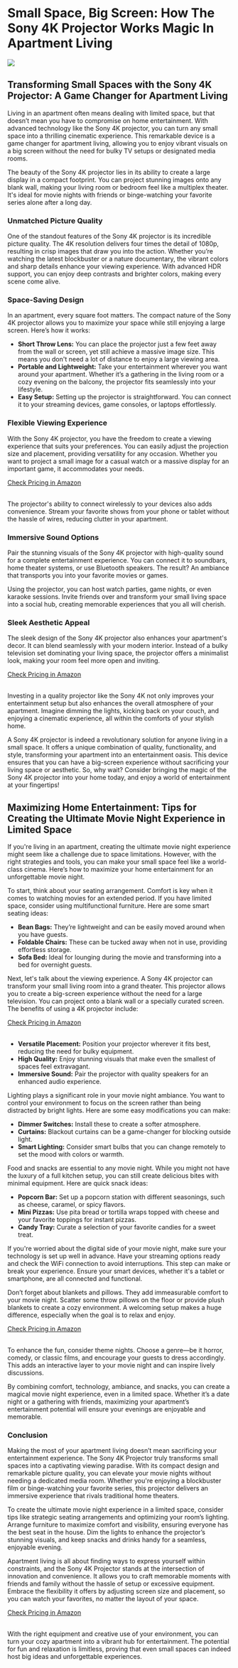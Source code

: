 <h1>Small Space, Big Screen: How The Sony 4K Projector Works Magic In Apartment Living</h1>
<p><img src="https://articleaigenerator.com/generated_image/Small-Space-Big-Screen-How-the-Sony-4K-Projector-Works-Magic-in-Apartment-Living-1741671208.png"></p>
<h2>Transforming Small Spaces with the Sony 4K Projector: A Game Changer for Apartment Living</h2><p>Living in an apartment often means dealing with limited space, but that doesn’t mean you have to compromise on home entertainment. With advanced technology like the Sony 4K projector, you can turn any small space into a thrilling cinematic experience. This remarkable device is a game changer for apartment living, allowing you to enjoy vibrant visuals on a big screen without the need for bulky TV setups or designated media rooms.</p>
<p>The beauty of the Sony 4K projector lies in its ability to create a large display in a compact footprint. You can project stunning images onto any blank wall, making your living room or bedroom feel like a multiplex theater. It's ideal for movie nights with friends or binge-watching your favorite series alone after a long day.</p>
<h3>Unmatched Picture Quality</h3>
<p>One of the standout features of the Sony 4K projector is its incredible picture quality. The 4K resolution delivers four times the detail of 1080p, resulting in crisp images that draw you into the action. Whether you’re watching the latest blockbuster or a nature documentary, the vibrant colors and sharp details enhance your viewing experience. With advanced HDR support, you can enjoy deep contrasts and brighter colors, making every scene come alive.</p>
<h3>Space-Saving Design</h3>
<p>In an apartment, every square foot matters. The compact nature of the Sony 4K projector allows you to maximize your space while still enjoying a large screen. Here’s how it works:</p>
<ul>
  <li><strong>Short Throw Lens:</strong> You can place the projector just a few feet away from the wall or screen, yet still achieve a massive image size. This means you don't need a lot of distance to enjoy a large viewing area.</li>
  <li><strong>Portable and Lightweight:</strong> Take your entertainment wherever you want around your apartment. Whether it’s a gathering in the living room or a cozy evening on the balcony, the projector fits seamlessly into your lifestyle.</li>
  <li><strong>Easy Setup:</strong> Setting up the projector is straightforward. You can connect it to your streaming devices, game consoles, or laptops effortlessly.</li>
</ul>
<h3>Flexible Viewing Experience</h3>
<p>With the Sony 4K projector, you have the freedom to create a viewing experience that suits your preferences. You can easily adjust the projection size and placement, providing versatility for any occasion. Whether you want to project a small image for a casual watch or a massive display for an important game, it accommodates your needs.</p>
<a href="https://amzn.to/4hnSucM">Check Pricing in Amazon</a><br><br><p>The projector's ability to connect wirelessly to your devices also adds convenience. Stream your favorite shows from your phone or tablet without the hassle of wires, reducing clutter in your apartment.</p>
<h3>Immersive Sound Options</h3>
<p>Pair the stunning visuals of the Sony 4K projector with high-quality sound for a complete entertainment experience. You can connect it to soundbars, home theater systems, or use Bluetooth speakers. The result? An ambiance that transports you into your favorite movies or games.</p>
<p>Using the projector, you can host watch parties, game nights, or even karaoke sessions. Invite friends over and transform your small living space into a social hub, creating memorable experiences that you all will cherish.</p>
<h3>Sleek Aesthetic Appeal</h3>
<p>The sleek design of the Sony 4K projector also enhances your apartment's decor. It can blend seamlessly with your modern interior. Instead of a bulky television set dominating your living space, the projector offers a minimalist look, making your room feel more open and inviting.</p>
<a href="https://amzn.to/4hnSucM">Check Pricing in Amazon</a><br><br><p>Investing in a quality projector like the Sony 4K not only improves your entertainment setup but also enhances the overall atmosphere of your apartment. Imagine dimming the lights, kicking back on your couch, and enjoying a cinematic experience, all within the comforts of your stylish home.</p>
<p>A Sony 4K projector is indeed a revolutionary solution for anyone living in a small space. It offers a unique combination of quality, functionality, and style, transforming your apartment into an entertainment oasis. This device ensures that you can have a big-screen experience without sacrificing your living space or aesthetic. So, why wait? Consider bringing the magic of the Sony 4K projector into your home today, and enjoy a world of entertainment at your fingertips!</p><h2>Maximizing Home Entertainment: Tips for Creating the Ultimate Movie Night Experience in Limited Space</h2><p>If you're living in an apartment, creating the ultimate movie night experience might seem like a challenge due to space limitations. However, with the right strategies and tools, you can make your small space feel like a world-class cinema. Here’s how to maximize your home entertainment for an unforgettable movie night.</p>
<p>To start, think about your seating arrangement. Comfort is key when it comes to watching movies for an extended period. If you have limited space, consider using multifunctional furniture. Here are some smart seating ideas:</p>
<ul>
    <li><strong>Bean Bags:</strong> They’re lightweight and can be easily moved around when you have guests.</li>
    <li><strong>Foldable Chairs:</strong> These can be tucked away when not in use, providing effortless storage.</li>
    <li><strong>Sofa Bed:</strong> Ideal for lounging during the movie and transforming into a bed for overnight guests.</li>
</ul>
<p>Next, let's talk about the viewing experience. A Sony 4K projector can transform your small living room into a grand theater. This projector allows you to create a big-screen experience without the need for a large television. You can project onto a blank wall or a specially curated screen. The benefits of using a 4K projector include:</p>
<a href="https://amzn.to/4hnSucM">Check Pricing in Amazon</a><br><br><ul>
    <li><strong>Versatile Placement:</strong> Position your projector wherever it fits best, reducing the need for bulky equipment.</li>
    <li><strong>High Quality:</strong> Enjoy stunning visuals that make even the smallest of spaces feel extravagant.</li>
    <li><strong>Immersive Sound:</strong> Pair the projector with quality speakers for an enhanced audio experience.</li>
</ul>
<p>Lighting plays a significant role in your movie night ambiance. You want to control your environment to focus on the screen rather than being distracted by bright lights. Here are some easy modifications you can make:</p>
<ul>
    <li><strong>Dimmer Switches:</strong> Install these to create a softer atmosphere.</li>
    <li><strong>Curtains:</strong> Blackout curtains can be a game-changer for blocking outside light.</li>
    <li><strong>Smart Lighting:</strong> Consider smart bulbs that you can change remotely to set the mood with colors or warmth.</li>
</ul>
<p>Food and snacks are essential to any movie night. While you might not have the luxury of a full kitchen setup, you can still create delicious bites with minimal equipment. Here are quick snack ideas:</p>
<ul>
    <li><strong>Popcorn Bar:</strong> Set up a popcorn station with different seasonings, such as cheese, caramel, or spicy flavors.</li>
    <li><strong>Mini Pizzas:</strong> Use pita bread or tortilla wraps topped with cheese and your favorite toppings for instant pizzas.</li>
    <li><strong>Candy Tray:</strong> Curate a selection of your favorite candies for a sweet treat.</li>
</ul>
<p>If you're worried about the digital side of your movie night, make sure your technology is set up well in advance. Have your streaming options ready and check the WiFi connection to avoid interruptions. This step can make or break your experience. Ensure your smart devices, whether it's a tablet or smartphone, are all connected and functional.</p>
<p>Don’t forget about blankets and pillows. They add immeasurable comfort to your movie night. Scatter some throw pillows on the floor or provide plush blankets to create a cozy environment. A welcoming setup makes a huge difference, especially when the goal is to relax and enjoy.</p>
<a href="https://amzn.to/4hnSucM">Check Pricing in Amazon</a><br><br><p>To enhance the fun, consider theme nights. Choose a genre—be it horror, comedy, or classic films, and encourage your guests to dress accordingly. This adds an interactive layer to your movie night and can inspire lively discussions.</p>
<p>By combining comfort, technology, ambiance, and snacks, you can create a magical movie night experience, even in a limited space. Whether it’s a date night or a gathering with friends, maximizing your apartment’s entertainment potential will ensure your evenings are enjoyable and memorable.</p><h3>Conclusion</h3><p>Making the most of your apartment living doesn’t mean sacrificing your entertainment experience. The Sony 4K Projector truly transforms small spaces into a captivating viewing paradise. With its compact design and remarkable picture quality, you can elevate your movie nights without needing a dedicated media room. Whether you're enjoying a blockbuster film or binge-watching your favorite series, this projector delivers an immersive experience that rivals traditional home theaters.</p>
<p>To create the ultimate movie night experience in a limited space, consider tips like strategic seating arrangements and optimizing your room’s lighting. Arrange furniture to maximize comfort and visibility, ensuring everyone has the best seat in the house. Dim the lights to enhance the projector’s stunning visuals, and keep snacks and drinks handy for a seamless, enjoyable evening. </p>
<p>Apartment living is all about finding ways to express yourself within constraints, and the Sony 4K Projector stands at the intersection of innovation and convenience. It allows you to craft memorable moments with friends and family without the hassle of setup or excessive equipment. Embrace the flexibility it offers by adjusting screen size and placement, so you can watch your favorites, no matter the layout of your space. </p>
<a href="https://amzn.to/4hnSucM">Check Pricing in Amazon</a><br><br><p>With the right equipment and creative use of your environment, you can turn your cozy apartment into a vibrant hub for entertainment. The potential for fun and relaxation is limitless, proving that even small spaces can indeed host big ideas and unforgettable experiences.</p>
